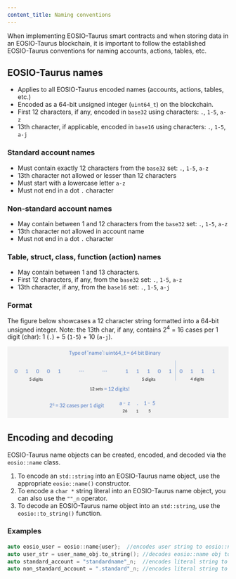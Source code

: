 ```yaml
---
content_title: Naming conventions
---
```


When implementing EOSIO-Taurus smart contracts and when storing data in an EOSIO-Taurus blockchain, it is important to follow the established EOSIO-Taurus conventions for naming accounts, actions, tables, etc.

## EOSIO-Taurus names

*  Applies to all EOSIO-Taurus encoded names (accounts, actions, tables, etc.)
*  Encoded as a 64-bit unsigned integer (`uint64_t`) on the blockchain.
*  First 12 characters, if any, encoded in `base32` using characters: `.`, `1-5`, `a-z`
*  13th character, if applicable, encoded in `base16` using characters: `.`, `1-5`, `a-j`

### Standard account names

*  Must contain exactly 12 characters from the `base32` set: `.`, `1-5`, `a-z`
*  13th character not allowed or lesser than 12 characters
*  Must start with a lowercase letter `a-z`
*  Must not end in a dot `.` character

### Non-standard account names

*  May contain between 1 and 12 characters from the `base32` set: `.`, `1-5`, `a-z`
*  13th character not allowed in account name
*  Must not end in a dot `.` character

### Table, struct, class, function (action) names

*  May contain between 1 and 13 characters.
*  First 12 characters, if any, from the `base32` set: `.`, `1-5`, `a-z`
*  13th character, if any, from the `base16` set: `.`, `1-5`, `a-j`

### Format

The figure below showcases a 12 character string formatted into a 64-bit unsigned integer. Note: the 13th char, if any, contains 2<sup>4</sup> = 16 cases per 1 digit (char): 1 (`.`) + 5 (`1-5`) + 10 (`a-j`).

![](naming-conventions-format.png "EOSIO-Taurus name format")

## Encoding and decoding

EOSIO-Taurus name objects can be created, encoded, and decoded via the `eosio::name` class.

1. To encode an `std::string` into an EOSIO-Taurus name object, use the appropriate `eosio::name()` constructor.
2. To encode a `char *` string literal into an EOSIO-Taurus name object, you can also use the `""_n` operator.
3. To decode an EOSIO-Taurus name object into an `std::string`, use the `eosio::to_string()` function.

### Examples

```cpp
auto eosio_user = eosio::name{user};  //encodes user string to eosio::name object
auto user_str = user_name_obj.to_string(); //decodes eosio::name obj to string
auto standard_account = "standardname"_n;  //encodes literal string to eosio::name
auto non_standard_account = ".standard"_n; //encodes literal string to eosio::name
```
